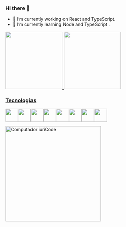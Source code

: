 ### Hi there 👋

- 🔭 I’m currently working on React and TypeScript.
- 🌱 I’m currently learning Node and TypeScript .
<!-- - 👯 I’m looking to collaborate on ... 
- 🤔 I’m looking for help with ...
- 💬 Ask me about ...
- 📫 How to reach me: ...
- 😄 Pronouns: ...
- ⚡ Fun fact: ...-->

<div>
<a href="https://github.com/SamuelSsc">
<img height="180em" src="https://github-readme-stats.vercel.app/api/top-langs/?username=SamuelSsc&layout=compact&langs_count=7&theme=midnight-purple"/>
<img height="180em" src="https://github-readme-stats.vercel.app/api?username=SamuelSsc&show_icons=true&theme=midnight-purple&include_all_commits=true&count_private=true"/>
</div>

### Tecnologias
<img src="https://cdn.jsdelivr.net/gh/devicons/devicon/icons/git/git-original.svg" width="40" height="40"/><img src="https://cdn.jsdelivr.net/gh/devicons/devicon/icons/html5/html5-plain.svg" width="40" height="40"/><img src="https://cdn.jsdelivr.net/gh/devicons/devicon/icons/css3/css3-plain.svg" width="40" height="40"/><img src="https://cdn.jsdelivr.net/gh/devicons/devicon/icons/bootstrap/bootstrap-original.svg" width="40" height="40" /><img src="https://cdn.jsdelivr.net/gh/devicons/devicon/icons/typescript/typescript-plain.svg" width="40" height="40"/><img src="https://cdn.jsdelivr.net/gh/devicons/devicon/icons/react/react-original.svg" width="40" height="40"/><img src="https://cdn.jsdelivr.net/gh/devicons/devicon/icons/graphql/graphql-plain.svg" width="40" height="40"/><img
src="https://cdn.jsdelivr.net/gh/devicons/devicon/icons/nodejs/nodejs-plain.svg" width="40" height="40"/>

  <img src="https://raw.githubusercontent.com/MicaelliMedeiros/micaellimedeiros/master/image/computer-illustration.png" min-width="300px" max-width="300px" width="300px" align="center" alt="Computador iuriCode">
